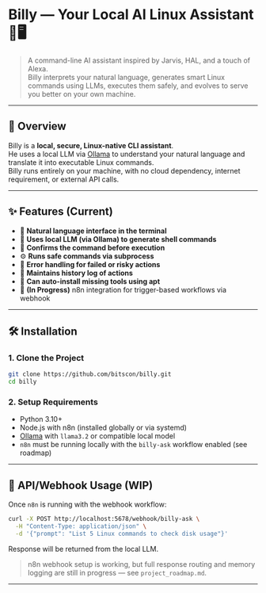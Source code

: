 # Billy — Your Local AI Linux Assistant 🧠🖥️

> A command-line AI assistant inspired by Jarvis, HAL, and a touch of Alexa.  
> Billy interprets your natural language, generates smart Linux commands using LLMs, executes them safely, and evolves to serve you better on your own machine.

---

## 🚀 Overview

Billy is a **local, secure, Linux-native CLI assistant**.  
He uses a local LLM via [Ollama](https://ollama.com) to understand your natural language and translate it into executable Linux commands.  
Billy runs entirely on your machine, with no cloud dependency, internet requirement, or external API calls.

---

## ✨ Features (Current)

- 💬 **Natural language interface in the terminal**
- 🧠 **Uses local LLM (via Ollama) to generate shell commands**
- 🧪 **Confirms the command before execution**
- ⚙️ **Runs safe commands via subprocess**
- 🧯 **Error handling for failed or risky actions**
- 📜 **Maintains history log of actions**
- 🧰 **Can auto-install missing tools using apt**
- 🔗 **(In Progress)** n8n integration for trigger-based workflows via webhook

---

## 🛠️ Installation

### 1. Clone the Project

```bash
git clone https://github.com/bitscon/billy.git
cd billy
```

### 2. Setup Requirements

- Python 3.10+
- Node.js with n8n (installed globally or via systemd)
- [Ollama](https://ollama.com) with `llama3.2` or compatible local model
- `n8n` must be running locally with the `billy-ask` workflow enabled (see roadmap)

---

## 📡 API/Webhook Usage (WIP)

Once `n8n` is running with the webhook workflow:

```bash
curl -X POST http://localhost:5678/webhook/billy-ask \
  -H "Content-Type: application/json" \
  -d '{"prompt": "List 5 Linux commands to check disk usage"}'
```

Response will be returned from the local LLM.

> n8n webhook setup is working, but full response routing and memory logging are still in progress — see `project_roadmap.md`.

---
